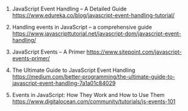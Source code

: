 

1. JavaScript Event Handling – A Detailed Guide
https://www.edureka.co/blog/javascript-event-handling-tutorial/

2. Handling events in JavaScript – a comprehensive guide
https://www.javascripttutorial.net/javascript-dom/javascript-event-handling/

3. JavaScript Events – A Primer
https://www.sitepoint.com/javascript-events-primer/

4. The Ultimate Guide to JavaScript Event Handling
https://medium.com/better-programming/the-ultimate-guide-to-javascript-event-handling-7a1a01c84029

5. Events in JavaScript: How They Work and How to Use Them
https://www.digitalocean.com/community/tutorials/js-events-101